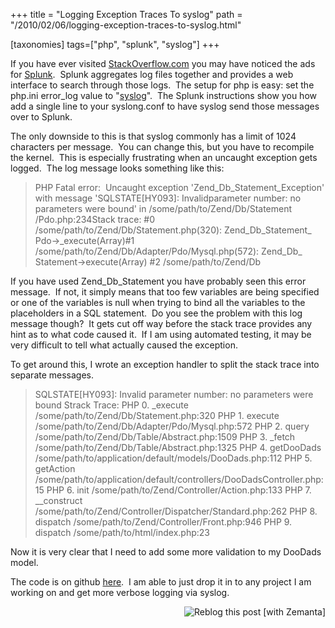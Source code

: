 +++
title = "Logging Exception Traces To syslog"
path = "/2010/02/06/logging-exception-traces-to-syslog.html"

[taxonomies]
tags=["php", "splunk", "syslog"]
+++

If you have ever visited <a class="zem_slink" title="Stack Overflow" rel="homepage" href="http://stackoverflow.com/">StackOverflow.com</a> you may have noticed the ads for <a class="zem_slink" title="Splunk" rel="homepage" href="http://www.splunk.com/">Splunk</a>.  Splunk aggregates log files together and provides a web interface to search through those logs.  The setup for php is easy: set the php.ini error_log value to "<a class="zem_slink" title="Syslog" rel="wikipedia" href="http://en.wikipedia.org/wiki/Syslog">syslog</a>".  The Splunk instructions show you how add a single line to your syslong.conf to have syslog send those messages over to Splunk.<!-- more -->

The only downside to this is that syslog commonly has a limit of 1024 characters per message.  You can change this, but you have to recompile the kernel.  This is especially frustrating when an uncaught exception gets logged.  The log message looks something like this:
<blockquote>PHP Fatal error:  Uncaught exception 'Zend_Db_Statement_Exception' with message 'SQLSTATE[HY093]:
Invalidparameter number: no parameters were bound' in /some/path/to/Zend/Db/Statement
/Pdo.php:234Stack trace: #0 /some/path/to/Zend/Db/Statement.php(320): Zend_Db_Statement_
Pdo-&gt;_execute(Array)#1 /some/path/to/Zend/Db/Adapter/Pdo/Mysql.php(572): Zend_Db_
Statement-&gt;execute(Array) #2 /some/path/to/Zend/Db</blockquote>
If you have used Zend_Db_Statement you have probably seen this error message.  If not, it simply means that too few variables are being specified or one of the variables is null when trying to bind all the variables to the placeholders in a SQL statement.  Do you see the problem with this log message though?  It gets cut off way before the stack trace provides any hint as to what code caused it.  If I am using automated testing, it may be very difficult to tell what actually caused the exception.

To get around this, I wrote an exception handler to split the stack trace into separate messages.
<blockquote>SQLSTATE[HY093]: Invalid parameter number: no parameters were bound Strack Trace:
PHP 0. _execute /some/path/to/Zend/Db/Statement.php:320
PHP 1. execute /some/path/to/Zend/Db/Adapter/Pdo/Mysql.php:572
PHP 2. query /some/path/to/Zend/Db/Table/Abstract.php:1509
PHP 3. _fetch /some/path/to/Zend/Db/Table/Abstract.php:1325
PHP 4. getDooDads /some/path/to/application/default/models/DooDads.php:112
PHP 5. getAction /some/path/to/application/default/controllers/DooDadsController.php:15
PHP 6. init /some/path/to/Zend/Controller/Action.php:133
PHP 7. __construct /some/path/to/Zend/Controller/Dispatcher/Standard.php:262
PHP 8. dispatch /some/path/to/Zend/Controller/Front.php:946
PHP 9. dispatch /some/path/to/html/index.php:23</blockquote>
Now it is very clear that I need to add some more validation to my DooDads model.

The code is on github <a href="http://github.com/hradtke/crimson/tree/master/Crimson_ExceptionHandler/">here</a>.  I am able to just drop it in to any project I am working on and get more verbose logging via syslog.
<div class="zemanta-pixie" style="margin-top: 10px; height: 15px;"><a class="zemanta-pixie-a" title="Reblog this post [with Zemanta]" href="http://reblog.zemanta.com/zemified/8665acfa-63c5-429c-8dbf-6d77b874e655/"><img class="zemanta-pixie-img" style="border: medium none; float: right;" src="http://img.zemanta.com/reblog_e.png?x-id=8665acfa-63c5-429c-8dbf-6d77b874e655" alt="Reblog this post [with Zemanta]" /></a><span class="zem-script more-related pretty-attribution"><script src="http://static.zemanta.com/readside/loader.js" type="text/javascript"></script></span></div>
<div id="_mcePaste" style="overflow: hidden; position: absolute; left: -10000px; top: 18px; width: 1px; height: 1px;">PHP Fatal error:  Uncaught exception 'Zend_Db_Statement_Exception' with message 'SQLSTATE[HY093]:
Invalidparameter number: no parameters were bound' in /some/path/to/Zend/Db/Statement/Pdo.php:234
Stack trace: #0 /some/path/to/Zend/Db/Statement.php(320): Zend_Db_Statement_Pdo-&gt;_execute(Array)
#1 /some/path/to/Zend/Db/Adapter/Pdo/Mysql.php(572): Zend_Db_Statement-&gt;execute(Array) #2 /some/
path/to/Zend/Db</div>
